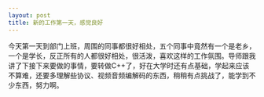 ```yaml
---
layout: post
title: 新的工作第一天，感觉良好
---
```

<p>今天第一天到部门上班，周围的同事都很好相处，五个同事中竟然有一个是老乡，一个是学长，反正所有的人都很好相处，很活泼，喜欢这样的工作氛围。导师跟我讲了下接下来要做的事情，要转做C++了，好在大学时还有点基础，学起来应该不算难，还要多理解些协议、视频音频编解码的东西，稍稍有点挑战了，能学到不少东西，努力啊。</p>
